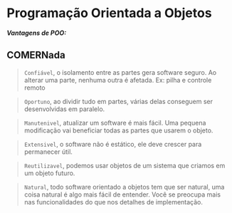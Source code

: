 # Programação Orientada a Objetos

**_Vantagens de POO:_**

## COMERNada

> `Confiável`, o isolamento entre as partes gera software seguro. Ao alterar uma parte, nenhuma outra é afetada. Ex: pilha e controle remoto

> `Oportuno`, ao dividir tudo em partes, várias delas conseguem ser desenvolvidas em paralelo.

> `Manutenivel`, atualizar um software é mais fácil. Uma pequena modificação vai beneficiar todas as partes que usarem o objeto.

> `Extensivel`, o software não é estático, ele deve crescer para permanecer útil.

> `Reutilizavel`, podemos usar objetos de um sistema que criamos em um objeto futuro.

> `Natural`, todo software orientado a objetos tem que ser natural, uma coisa natural é algo mais fácil de entender. Você se preocupa mais nas funcionalidades do que nos detalhes de implementação.
